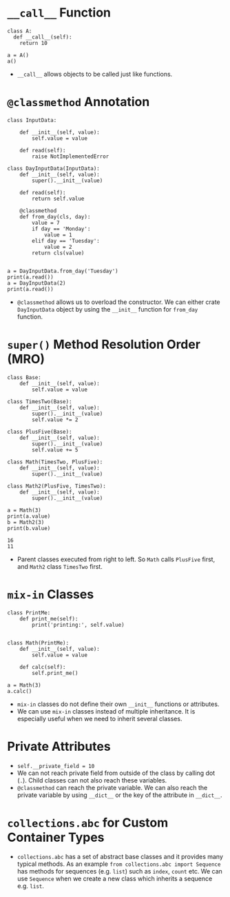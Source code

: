 # `__call__` Function

```
class A:
  def __call__(self):
    return 10

a = A()
a()
```

- `__call__` allows objects to be called just like functions.

# `@classmethod` Annotation

```
class InputData:

    def __init__(self, value):
        self.value = value

    def read(self):
        raise NotImplementedError

class DayInputData(InputData):
    def __init__(self, value):
        super().__init__(value)

    def read(self):
        return self.value

    @classmethod
    def from_day(cls, day):
        value = 7
        if day == 'Monday':
            value = 1
        elif day == 'Tuesday':
            value = 2
        return cls(value)


a = DayInputData.from_day('Tuesday')
print(a.read())
a = DayInputData(2)
print(a.read())
```

- `@classmethod` allows us to overload the constructor. We can either crate `DayInputData` object by using the `__init__` function for `from_day` function.


# `super()` Method Resolution Order (MRO)

```
class Base:
    def __init__(self, value):
        self.value = value

class TimesTwo(Base):
    def __init__(self, value):
        super().__init__(value)
        self.value *= 2

class PlusFive(Base):
    def __init__(self, value):
        super().__init__(value)
        self.value += 5

class Math(TimesTwo, PlusFive):
    def __init__(self, value):
        super().__init__(value)

class Math2(PlusFive, TimesTwo):
    def __init__(self, value):
        super().__init__(value)

a = Math(3)
print(a.value)
b = Math2(3)
print(b.value)

16
11
```

- Parent classes executed from right to left. So `Math` calls `PlusFive` first, and `Math2` class `TimesTwo` first.

# `mix-in` Classes

```
class PrintMe:
    def print_me(self):
        print('printing:', self.value)


class Math(PrintMe):
    def __init__(self, value):
        self.value = value

    def calc(self):
        self.print_me()

a = Math(3)
a.calc()
```

- `mix-in` classes do not define their own `__init__` functions or attributes.
- We can use `mix-in` classes instead of multiple inheritance. It is especially useful when we need to inherit several classes.


# Private Attributes

- `self.__private_field = 10`
- We can not reach private field from outside of the class by calling dot (`.`). Child classes can not also reach these variables.
- `@classmethod` can reach the private variable. We can also reach the private variable by using `__dict__` or the key of the attribute in `__dict__`.


# `collections.abc` for Custom Container Types

- `collections.abc` has a set of abstract base classes and it provides many typical methods. As an example `from collections.abc import Sequence`  has methods for sequences (e.g. `list`) such as `index`, `count` etc. We can use `Sequence` when we create a new class which inherits a sequence e.g. `list`.
